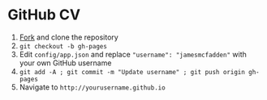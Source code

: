 # GitHub CV

1. [Fork](https://github.com/jamesmcfadden/ghcv/fork) and clone the repository
2. `git checkout -b gh-pages`
3. Edit `config/app.json` and replace `"username": "jamesmcfadden"` with your own GitHub username
4. `git add -A ; git commit -m "Update username" ; git push origin gh-pages`
5. Navigate to `http://yourusername.github.io`
